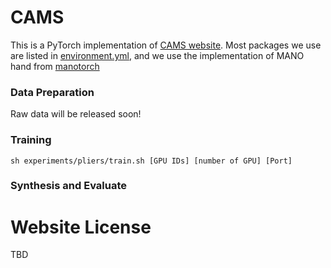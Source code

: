 # CAMS

This is a PyTorch implementation of [CAMS website](https://cams-hoi.github.io). Most packages we use are listed in [environment.yml](https://github.com/cams-hoi/cams-hoi.github.io/environment.yml), and we use the implementation of MANO hand from [manotorch](https://github.com/lixiny/manotorch)

### Data Preparation

Raw data will be released soon!

### Training

```
sh experiments/pliers/train.sh [GPU IDs] [number of GPU] [Port]
```

### Synthesis and Evaluate



# Website License

TBD
